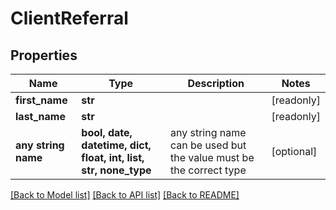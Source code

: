 # ClientReferral


## Properties
Name | Type | Description | Notes
------------ | ------------- | ------------- | -------------
**first_name** | **str** |  | [readonly] 
**last_name** | **str** |  | [readonly] 
**any string name** | **bool, date, datetime, dict, float, int, list, str, none_type** | any string name can be used but the value must be the correct type | [optional]

[[Back to Model list]](../README.md#documentation-for-models) [[Back to API list]](../README.md#documentation-for-api-endpoints) [[Back to README]](../README.md)


